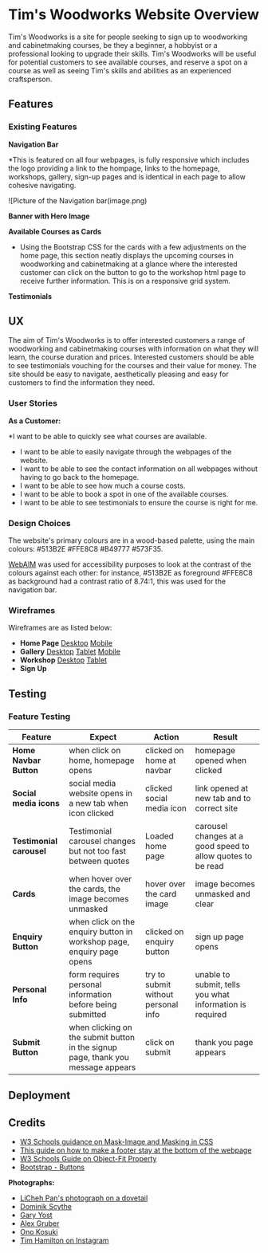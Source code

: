 # Tim's Woodworks Website Overview

Tim's Woodworks is a site for people seeking to sign up to woodworking
and cabinetmaking courses, be they a beginner, a hobbyist or a professional 
looking to upgrade their skills. Tim's Woodworks will be useful for potential
customers to see available courses, and reserve a spot on a course as well as seeing
Tim's skills and abilities as an experienced craftsperson.

## Features

### Existing Features

**Navigation Bar**

*This is featured on all four webpages, is fully responsive which includes the logo providing a link to the hompage, links to the 
homepage, workshops, gallery, sign-up pages and is identical in each page to allow cohesive navigating.

![Picture of the Navigation bar(image.png)

**Banner with Hero Image**

**Available Courses as Cards**

* Using the Bootstrap CSS for the cards with a few adjustments on the home page, this section neatly displays the upcoming courses in woodworking and 
cabinetmaking at a glance where the interested customer can click on the button to go to the workshop html page to receive further
information. This is on a responsive grid system. 

**Testimonials**

## UX 

The aim of Tim's Woodworks is to offer interested customers a range of woodworking and cabinetmaking courses with information on what they will 
learn, the course duration and prices. Interested customers should be able to see testimonials vouching for the courses and their value for money. 
The site should be easy to navigate, aesthetically pleasing and easy for customers to find the information they need. 

### User Stories 

**As a Customer:**

*I want to be able to quickly see what courses are available.
* I want to be able to easily navigate through the webpages of the website.
* I want to be able to see the contact information on all webpages without having to go back to the homepage.
* I want to be able to see how much a course costs.
* I want to be able to book a spot in one of the available courses. 
* I want to be able to see testimonials to ensure the course is right for me.

### Design Choices 

The website's primary colours are in a wood-based palette, using the main colours: #513B2E #FFE8C8 #B49777 #573F35. 

[WebAIM](https://webaim.org/resources/contrastchecker/) was used for accessibility purposes to look at the contrast of the colours against each other: for instance, #513B2E as foreground #FFE8C8 as background had a contrast ratio of 8.74:1, this was used for the navigation bar. 

 ### Wireframes

Wireframes are as listed below:
* **Home Page** [Desktop](https://wireframe.cc/vgawco) [Mobile](https://wireframe.cc/mlVBo0)
* **Gallery** [Desktop](https://wireframe.cc/UfeOIv) [Tablet](https://wireframe.cc/eMkP4q) [Mobile](https://wireframe.cc/Lkd1Bg)
* **Workshop** [Desktop](https://wireframe.cc/DMe4PU) [Tablet](https://wireframe.cc/etnUFP)
* **Sign Up** 


## Testing 
### Feature Testing  


| **Feature**              | **Expect**                                                   | **Action**                | **Result**                                                  |
|--------------------------|--------------------------------------------------------------|---------------------------|-------------------------------------------------------------|
| **Home Navbar Button**   | when click on home, homepage opens                           | clicked on home at navbar | homepage opened when clicked                                |
| **Social media icons**   | social media website opens in a new tab when icon clicked    | clicked social media icon | link opened at new tab and to correct site                  |
| **Testimonial carousel** | Testimonial carousel changes but not too fast between quotes | Loaded home page          | carousel changes at a good speed to allow quotes to be read |
| **Cards**                | when hover over the cards, the image becomes unmasked        | hover over the card image | image becomes unmasked and clear                            |
| **Enquiry Button**     | when click on the enquiry button in workshop page, enquiry page opens | clicked on enquiry button | sign up page opens                      |
| **Personal Info**      | form requires personal information before being submitted      | try to submit without personal info | unable to submit, tells you what information is required |
| **Submit Button**      | when clicking on the submit button in the signup page, thank you message appears | click on submit | thank you page appears            |


## Deployment 

## Credits 

* [W3 Schools guidance on Mask-Image and Masking in CSS](https://www.w3schools.com/css/css3_masking.asp)
* [This guide on how to make a footer stay at the bottom of the webpage](https://dev.to/nehalahmadkhan/how-to-make-footer-stick-to-bottom-of-web-page-3i14)
* [W3 Schools Guide on Object-Fit Property](https://www.w3schools.com/css/css3_object-fit.asp)
* [Bootstrap - Buttons](https://getbootstrap.com/docs/5.3/components/buttons/)

**Photographs:** 

* [LiCheh Pan's photograph on a dovetail](https://www.flickr.com/photos/plj/6363104049)
* [Dominik Scythe](https://unsplash.com/photos/person-using-chisel-while-curving-wood-3cIvvzjE6Lk)
* [Gary Yost](https://unsplash.com/photos/brown-wooden-birdhouse-with-red-flowers-2CAqKogS3Fk)
* [Alex Gruber]()
* [Ono Kosuki](https://www.pexels.com/photo/person-using-tools-in-woodworking-5974404/)
* [Tim Hamilton on Instagram](https://www.instgram.com/timhamiltoncraft)